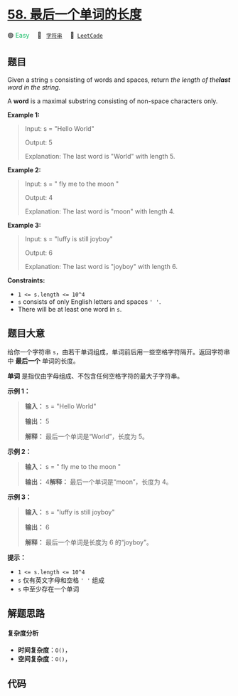 # [58. 最后一个单词的长度](https://leetcode.com/problems/length-of-last-word)

🟢 <font color=#15bd66>Easy</font>&emsp; 🔖&ensp; [`字符串`](/tag/string.md)&emsp; 🔗&ensp;[`LeetCode`](https://leetcode.com/problems/length-of-last-word)

## 题目

Given a string `s` consisting of words and spaces, return _the length of
the**last** word in the string._

A **word** is a maximal substring consisting of non-space characters only.



**Example 1:**

> Input: s = "Hello World"
> 
> Output: 5
> 
> Explanation: The last word is "World" with length 5.

**Example 2:**

> Input: s = "   fly me   to   the moon  "
> 
> Output: 4
> 
> Explanation: The last word is "moon" with length 4.

**Example 3:**

> Input: s = "luffy is still joyboy"
> 
> Output: 6
> 
> Explanation: The last word is "joyboy" with length 6.

**Constraints:**

  * `1 <= s.length <= 10^4`
  * `s` consists of only English letters and spaces `' '`.
  * There will be at least one word in `s`.


## 题目大意

给你一个字符串 `s`，由若干单词组成，单词前后用一些空格字符隔开。返回字符串中 **最后一个** 单词的长度。

**单词** 是指仅由字母组成、不包含任何空格字符的最大子字符串。



**示例 1：**

> 
> 
> 
> 
> 
> **输入：** s = "Hello World"
> 
> **输出：** 5
> 
> **解释：** 最后一个单词是“World”，长度为 5。
> 
> 

**示例 2：**

> 
> 
> 
> 
> 
> **输入：** s = "   fly me   to   the moon  "
> 
> **输出：** 4**解释：** 最后一个单词是“moon”，长度为 4。
> 
> 

**示例 3：**

> 
> 
> 
> 
> 
> **输入：** s = "luffy is still joyboy"
> 
> **输出：** 6
> 
> **解释：** 最后一个单词是长度为 6 的“joyboy”。
> 
> 



**提示：**

  * `1 <= s.length <= 10^4`
  * `s` 仅有英文字母和空格 `' '` 组成
  * `s` 中至少存在一个单词


## 解题思路

#### 复杂度分析

- **时间复杂度**：`O()`，
- **空间复杂度**：`O()`，

## 代码

```javascript

```